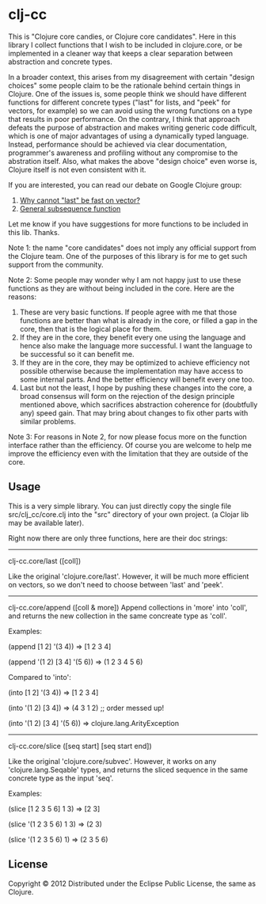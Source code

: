 # clj-cc

This is "Clojure core candies, or Clojure core candidates". Here in this library I collect
functions that I wish to be included in clojure.core, or be implemented in a cleaner way
that keeps a clear separation between abstraction and concrete types.

In a broader context, this arises from my disagreement with certain "design choices" some
people claim to be the rationale behind certain things in Clojure. One of the issues is, some people
think we should have different functions for different concrete types ("last" for lists, and
"peek" for vectors, for example) so we can avoid using the wrong functions on a type that results
in poor performance. On the contrary, I think that approach defeats the purpose of abstraction and
makes writing generic code difficult, which is one of major advantages of using a dynamically typed
language. Instead, performance should be achieved via clear documentation, programmer's
awareness and profiling without any compromise to the abstration itself. Also, what makes the 
above "design choice" even worse is, Clojure itself is not even consistent with it.

If you are interested, you can read our debate on Google Clojure group:
<ol>
<li><a href="https://groups.google.com/forum/?fromgroups#!topic/clojure/apkNXk08Xes">Why cannot "last" be fast on vector?</a>
</li>
<li><a href="https://groups.google.com/forum/?fromgroups#!topic/clojure/q4iN7OLfjkU">General subsequence function</a>
</li>
</ol>

Let me know if you have suggestions for more functions to be included in this lib. Thanks.

Note 1: the name "core candidates" does not imply any official support from the Clojure
team. One of the purposes of this library is for me to get such support from the
community.

Note 2: Some people may wonder why I am not happy just to use these functions as they are
without being included in the core. Here are the reasons:

<ol>
<li>
   These are very basic functions. If people agree with me that those functions are better
   than what is already in the core, or filled a gap in the core, then that is the logical
   place for them.
</li>

<li>
   If they are in the core, they benefit every one using the language and hence also make
   the language more successful. I want the language to be successful so it can benefit
   me.
</li>

<li>
   If they are in the core, they may be optimized to achieve efficiency not possible
   otherwise because the implementation may have access to some internal parts. And the
   better efficiency will benefit every one too.
</li>

<li>
   Last but not the least, I hope by pushing these changes into the core, a broad
   consensus will form on the rejection of the design principle mentioned above, which
   sacrifices abstraction coherence for (doubtfully any) speed gain. That may bring about
   changes to fix other parts with similar problems.
</li>
</ol>

Note 3: For reasons in Note 2, for now please focus more on the function interface rather
than the efficiency. Of course you are welcome to help me improve the efficiency even with
the limitation that they are outside of the core.

## Usage

This is a very simple library. You can just directly copy the single file
src/clj_cc/core.clj into the "src" directory of your own project.
(a Clojar lib may be available later).

Right now there are only three functions, here are their doc strings:

-------------------------
clj-cc.core/last
([coll])

  Like the original 'clojure.core/last'. However, it will be much more efficient on
  vectors, so we don't need to choose between 'last' and 'peek'.

-------------------------
clj-cc.core/append
([coll & more])
  Append collections in 'more' into 'coll', and returns the new collection in the same concreate type as 'coll'.

Examples:

(append [1 2] '(3 4)) => [1 2 3 4]

(append '(1 2) [3 4] '(5 6)) => (1 2 3 4 5 6)

Compared to 'into':

(into [1 2] '(3 4)) => [1 2 3 4]

(into '(1 2) [3 4]) => (4 3 1 2)  ;; order messed up!

(into '(1 2) [3 4] '(5 6)) => clojure.lang.ArityException

-------------------------
clj-cc.core/slice
([seq start] [seq start end])

  Like the original 'clojure.core/subvec'. However, it works on any 'clojure.lang.Seqable'
  types, and returns the sliced sequence in the same concrete type as the input 'seq'.

Examples:

(slice [1 2 3 5 6] 1 3) => [2 3]

(slice '(1 2 3 5 6) 1 3) => (2 3)

(slice '(1 2 3 5 6) 1) => (2 3 5 6)

## License

Copyright © 2012
Distributed under the Eclipse Public License, the same as Clojure.

